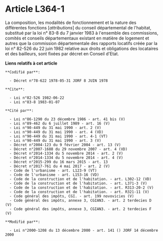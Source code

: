 # Article L364-1

La composition, les modalités de fonctionnement et la nature des différentes fonctions [*attributions*] du conseil
départemental de l'habitat, substitué par la loi n° 83-8 du 7 janvier 1983 à l'ensemble des commissions, comités et conseils
départementaux existant en matière de logement et autres que la commission départementale des rapports locatifs créée par la
loi n° 82-526 du 22 juin 1982 relative aux droits et obligations des locataires et des bailleurs, sont fixées par décret en
Conseil d'Etat.

**Liens relatifs à cet article**

	**Codifié par**:

	  - Décret n°78-622 1978-05-31 JORF 8 JUIN 1978

	**Cite**:

	  - Loi n°82-526 1982-06-22
	  - Loi n°83-8 1983-01-07

	**Cité par**:

	  - Loi n°86-1290 du 23 décembre 1986 - art. 41 bis (V)
	  - Loi n°89-462 du 6 juillet 1989 - art. 16 (V)
	  - Loi n°90-449 du 31 mai 1990 - art. 2 (V)
	  - Loi n°90-449 du 31 mai 1990 - art. 4 (VD)
	  - Loi n°90-449 du 31 mai 1990 - art. 4-1 (VT)
	  - Loi n°90-449 du 31 mai 1990 - art. 3 (V)
	  - Décret n°2004-123 du 9 février 2004 - art. 13 (V)
	  - Décret n°2007-1688 du 29 novembre 2007 - art. 4 (VD)
	  - Décret n°2014-1334 du 5 novembre 2014 - art. 2 (V)
	  - Décret n°2014-1334 du 5 novembre 2014 - art. 4 (V)
	  - Décret n°2015-299 du 16 mars 2015 - art. 13
	  - Décret n°2017-761 du 4 mai 2017 - art. 2 (V)
	  - Code de l'urbanisme - art. L123-9 (VT)
	  - Code de l'urbanisme - art. L153-16 (VD)
	  - Code de la construction et de l'habitation. - art. L302-12 (VD)
	  - Code de la construction et de l'habitation. - art. L371-3 (V)
	  - Code de la construction et de l'habitation. - art. R313-20-2 (V)
	  - Code de la construction et de l'habitation. - art. R321-11 (V)
	  - Code général des impôts, CGI. - art. 199 novovicies (V)
	  - Code général des impôts, annexe 3, CGIAN3. - art. 2 terdecies D (V)
	  - Code général des impôts, annexe 3, CGIAN3. - art. 2 terdecies F (V)

	**Modifié par**:

	  - Loi n°2000-1208 du 13 décembre 2000 - art. 141 () JORF 14 décembre 2000
